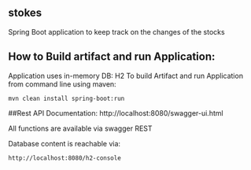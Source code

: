 ## stokes
Spring Boot application to keep track on the changes of the stocks


## How to Build artifact and run Application:

Application uses in-memory DB: H2
To build Artifact and run Application from command line using maven:

    mvn clean install spring-boot:run

##Rest API Documentation:
    http://localhost:8080/swagger-ui.html

All functions are available via swagger REST

Database content is reachable via:

    http://localhost:8080/h2-console
    